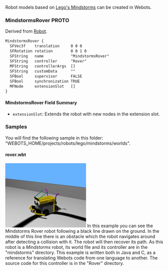 Robot models based on [Lego's Mindstorms](https://www.lego.com/en-us/mindstorms) can be created in Webots.

### MindstormsRover PROTO

Derived from [Robot](https://cyberbotics.com/doc/reference/robot).

```
MindstormsRover {
  SFVec3f    translation     0 0 0
  SFRotation rotation        0 0 1 0
  SFString   name            "MindstormsRover"
  SFString   controller      "Rover"
  MFString   controllerArgs  []
  SFString   customData      ""
  SFBool     supervisor      FALSE
  SFBool     synchronization TRUE
  MFNode     extensionSlot   []
}
```

#### MindstormsRover Field Summary

- `extensionSlot`: Extends the robot with new nodes in the extension slot.

### Samples

You will find the following sample in this folder: "WEBOTS\_HOME/projects/robots/lego/mindstorms/worlds".

#### rover.wbt

![rover.wbt.png](images/mindstorms/rover.wbt.thumbnail.jpg) In this example you can see the Mindstorms Rover robot following a black line drawn on the ground.
In the middle of this line there is an obstacle which the robot navigates around after detecting a collision with it.
The robot will then recover its path.
As this robot is a *Mindstorms* robot, its world file and its controller are in the "mindstorms" directory.
This example is written both in Java and C, as a reference for translating Webots code from one language to another.
The source code for this controller is in the "Rover" directory.
